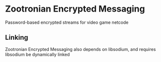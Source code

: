# Zootronian Encrypted Messaging

Password-based encrypted streams for video game netcode

## Linking

Zootronian Encrypted Messaging also depends on libsodium, and requires libsodium be dynamically linked
